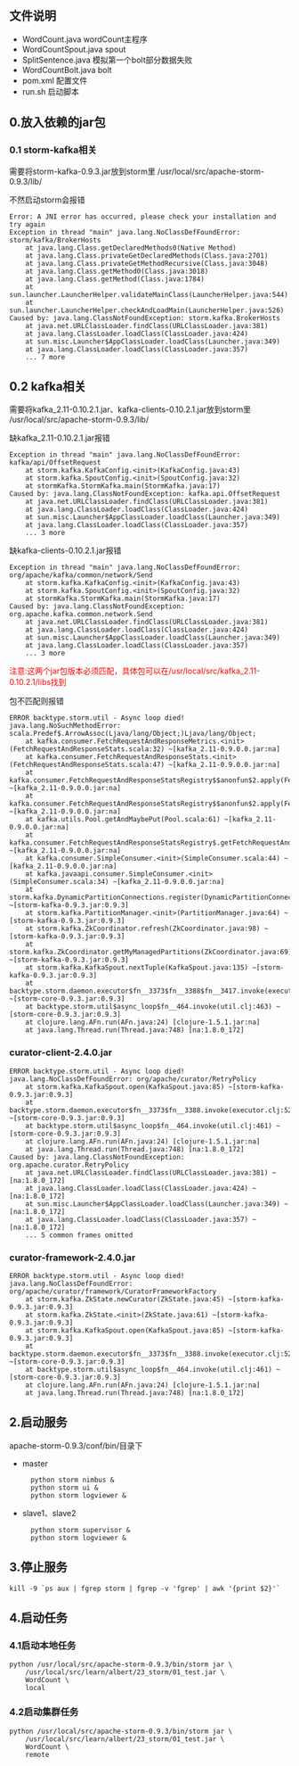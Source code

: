 ## 文件说明

- WordCount.java	wordCount主程序
- WordCountSpout.java	spout
- SplitSentence.java	模拟第一个bolt部分数据失败
- WordCountBolt.java	bolt
- pom.xml	配置文件
- run.sh	启动脚本

## 0.放入依赖的jar包
### 0.1 storm-kafka相关

需要将storm-kafka-0.9.3.jar放到storm里
	/usr/local/src/apache-storm-0.9.3/lib/

不然启动storm会报错

	Error: A JNI error has occurred, please check your installation and try again
	Exception in thread "main" java.lang.NoClassDefFoundError: storm/kafka/BrokerHosts
		at java.lang.Class.getDeclaredMethods0(Native Method)
		at java.lang.Class.privateGetDeclaredMethods(Class.java:2701)
		at java.lang.Class.privateGetMethodRecursive(Class.java:3048)
		at java.lang.Class.getMethod0(Class.java:3018)
		at java.lang.Class.getMethod(Class.java:1784)
		at sun.launcher.LauncherHelper.validateMainClass(LauncherHelper.java:544)
		at sun.launcher.LauncherHelper.checkAndLoadMain(LauncherHelper.java:526)
	Caused by: java.lang.ClassNotFoundException: storm.kafka.BrokerHosts
		at java.net.URLClassLoader.findClass(URLClassLoader.java:381)
		at java.lang.ClassLoader.loadClass(ClassLoader.java:424)
		at sun.misc.Launcher$AppClassLoader.loadClass(Launcher.java:349)
		at java.lang.ClassLoader.loadClass(ClassLoader.java:357)
		... 7 more

## 0.2 kafka相关
	
需要将kafka_2.11-0.10.2.1.jar、kafka-clients-0.10.2.1.jar放到storm里
	/usr/local/src/apache-storm-0.9.3/lib/

缺kafka_2.11-0.10.2.1.jar报错

	Exception in thread "main" java.lang.NoClassDefFoundError: kafka/api/OffsetRequest
		at storm.kafka.KafkaConfig.<init>(KafkaConfig.java:43)
		at storm.kafka.SpoutConfig.<init>(SpoutConfig.java:32)
		at stormKafka.StormKafka.main(StormKafka.java:17)
	Caused by: java.lang.ClassNotFoundException: kafka.api.OffsetRequest
		at java.net.URLClassLoader.findClass(URLClassLoader.java:381)
		at java.lang.ClassLoader.loadClass(ClassLoader.java:424)
		at sun.misc.Launcher$AppClassLoader.loadClass(Launcher.java:349)
		at java.lang.ClassLoader.loadClass(ClassLoader.java:357)
		... 3 more

缺kafka-clients-0.10.2.1.jar报错

	Exception in thread "main" java.lang.NoClassDefFoundError: org/apache/kafka/common/network/Send
		at storm.kafka.KafkaConfig.<init>(KafkaConfig.java:43)
		at storm.kafka.SpoutConfig.<init>(SpoutConfig.java:32)
		at stormKafka.StormKafka.main(StormKafka.java:17)
	Caused by: java.lang.ClassNotFoundException: org.apache.kafka.common.network.Send
		at java.net.URLClassLoader.findClass(URLClassLoader.java:381)
		at java.lang.ClassLoader.loadClass(ClassLoader.java:424)
		at sun.misc.Launcher$AppClassLoader.loadClass(Launcher.java:349)
		at java.lang.ClassLoader.loadClass(ClassLoader.java:357)
		... 3 more


<font color=red>注意:这两个jar包版本必须匹配，具体包可以在/usr/local/src/kafka_2.11-0.10.2.1/libs找到</font>

包不匹配则报错

	ERROR backtype.storm.util - Async loop died!
	java.lang.NoSuchMethodError: scala.Predef$.ArrowAssoc(Ljava/lang/Object;)Ljava/lang/Object;
		at kafka.consumer.FetchRequestAndResponseMetrics.<init>(FetchRequestAndResponseStats.scala:32) ~[kafka_2.11-0.9.0.0.jar:na]
		at kafka.consumer.FetchRequestAndResponseStats.<init>(FetchRequestAndResponseStats.scala:47) ~[kafka_2.11-0.9.0.0.jar:na]
		at kafka.consumer.FetchRequestAndResponseStatsRegistry$$anonfun$2.apply(FetchRequestAndResponseStats.scala:60) ~[kafka_2.11-0.9.0.0.jar:na]
		at kafka.consumer.FetchRequestAndResponseStatsRegistry$$anonfun$2.apply(FetchRequestAndResponseStats.scala:60) ~[kafka_2.11-0.9.0.0.jar:na]
		at kafka.utils.Pool.getAndMaybePut(Pool.scala:61) ~[kafka_2.11-0.9.0.0.jar:na]
		at kafka.consumer.FetchRequestAndResponseStatsRegistry$.getFetchRequestAndResponseStats(FetchRequestAndResponseStats.scala:64) ~[kafka_2.11-0.9.0.0.jar:na]
		at kafka.consumer.SimpleConsumer.<init>(SimpleConsumer.scala:44) ~[kafka_2.11-0.9.0.0.jar:na]
		at kafka.javaapi.consumer.SimpleConsumer.<init>(SimpleConsumer.scala:34) ~[kafka_2.11-0.9.0.0.jar:na]
		at storm.kafka.DynamicPartitionConnections.register(DynamicPartitionConnections.java:60) ~[storm-kafka-0.9.3.jar:0.9.3]
		at storm.kafka.PartitionManager.<init>(PartitionManager.java:64) ~[storm-kafka-0.9.3.jar:0.9.3]
		at storm.kafka.ZkCoordinator.refresh(ZkCoordinator.java:98) ~[storm-kafka-0.9.3.jar:0.9.3]
		at storm.kafka.ZkCoordinator.getMyManagedPartitions(ZkCoordinator.java:69) ~[storm-kafka-0.9.3.jar:0.9.3]
		at storm.kafka.KafkaSpout.nextTuple(KafkaSpout.java:135) ~[storm-kafka-0.9.3.jar:0.9.3]
		at backtype.storm.daemon.executor$fn__3373$fn__3388$fn__3417.invoke(executor.clj:565) ~[storm-core-0.9.3.jar:0.9.3]
		at backtype.storm.util$async_loop$fn__464.invoke(util.clj:463) ~[storm-core-0.9.3.jar:0.9.3]
		at clojure.lang.AFn.run(AFn.java:24) [clojure-1.5.1.jar:na]
		at java.lang.Thread.run(Thread.java:748) [na:1.8.0_172]

### curator-client-2.4.0.jar

	ERROR backtype.storm.util - Async loop died!
	java.lang.NoClassDefFoundError: org/apache/curator/RetryPolicy
		at storm.kafka.KafkaSpout.open(KafkaSpout.java:85) ~[storm-kafka-0.9.3.jar:0.9.3]
		at backtype.storm.daemon.executor$fn__3373$fn__3388.invoke(executor.clj:522) ~[storm-core-0.9.3.jar:0.9.3]
		at backtype.storm.util$async_loop$fn__464.invoke(util.clj:461) ~[storm-core-0.9.3.jar:0.9.3]
		at clojure.lang.AFn.run(AFn.java:24) [clojure-1.5.1.jar:na]
		at java.lang.Thread.run(Thread.java:748) [na:1.8.0_172]
	Caused by: java.lang.ClassNotFoundException: org.apache.curator.RetryPolicy
		at java.net.URLClassLoader.findClass(URLClassLoader.java:381) ~[na:1.8.0_172]
		at java.lang.ClassLoader.loadClass(ClassLoader.java:424) ~[na:1.8.0_172]
		at sun.misc.Launcher$AppClassLoader.loadClass(Launcher.java:349) ~[na:1.8.0_172]
		at java.lang.ClassLoader.loadClass(ClassLoader.java:357) ~[na:1.8.0_172]
		... 5 common frames omitted


### curator-framework-2.4.0.jar

	ERROR backtype.storm.util - Async loop died!
	java.lang.NoClassDefFoundError: org/apache/curator/framework/CuratorFrameworkFactory
		at storm.kafka.ZkState.newCurator(ZkState.java:45) ~[storm-kafka-0.9.3.jar:0.9.3]
		at storm.kafka.ZkState.<init>(ZkState.java:61) ~[storm-kafka-0.9.3.jar:0.9.3]
		at storm.kafka.KafkaSpout.open(KafkaSpout.java:85) ~[storm-kafka-0.9.3.jar:0.9.3]
		at backtype.storm.daemon.executor$fn__3373$fn__3388.invoke(executor.clj:522) ~[storm-core-0.9.3.jar:0.9.3]
		at backtype.storm.util$async_loop$fn__464.invoke(util.clj:461) ~[storm-core-0.9.3.jar:0.9.3]
		at clojure.lang.AFn.run(AFn.java:24) [clojure-1.5.1.jar:na]
		at java.lang.Thread.run(Thread.java:748) [na:1.8.0_172]


## 2.启动服务
apache-storm-0.9.3/conf/bin/目录下

- master

		python storm nimbus &
		python storm ui &
		python storm logviewer &

- slave1、slave2
	
		python storm supervisor &
		python storm logviewer &

## 3.停止服务

	kill -9 `ps aux | fgrep storm | fgrep -v 'fgrep' | awk '{print $2}'` 

## 4.启动任务

### 4.1启动本地任务
	python /usr/local/src/apache-storm-0.9.3/bin/storm jar \
		/usr/local/src/learn/albert/23_storm/01_test.jar \
		WordCount \
		local
### 4.2启动集群任务
	python /usr/local/src/apache-storm-0.9.3/bin/storm jar \
		/usr/local/src/learn/albert/23_storm/01_test.jar \
		WordCount \
		remote

